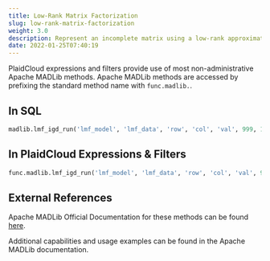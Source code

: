 ```yaml
---
title: Low-Rank Matrix Factorization
slug: low-rank-matrix-factorization
weight: 3.0
description: Represent an incomplete matrix using a low-rank approximation
date: 2022-01-25T07:40:19
---
```



PlaidCloud expressions and filters provide use of most non-administrative Apache MADLib methods. Apache MADLib methods are accessed by prefixing the standard method name with `func.madlib.`.



## In SQL



```sql
madlib.lmf_igd_run('lmf_model', 'lmf_data', 'row', 'col', 'val', 999, 10000, 3, 0.1, 2, 10, 1e-9);
```


## In PlaidCloud Expressions & Filters



```python
func.madlib.lmf_igd_run('lmf_model', 'lmf_data', 'row', 'col', 'val', 999, 10000, 3, 0.1, 2, 10, 1e-9)
```


## External References


Apache MADLib Official Documentation for these methods can be found [here](https://madlib.apache.org/docs/latest/group__grp__lmf.html).



Additional capabilities and usage examples can be found in the Apache MADLib documentation.

